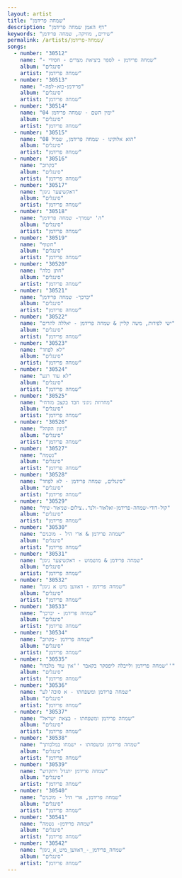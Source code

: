 ```yaml
---
layout: artist
title: "שמחה פרידמן"
description: "דף האמן שמחה פרידמן"
keywords: "שירים, מוזיקה, שמחה פרידמן"
permalink: /artists/שמחה-פרידמן/
songs:
  - number: "30512"
    name: "- שמחה פרידמן - לספר ביציאת מצרים - חסידי"
    album: "סינגלים"
    artist: "שמחה פרידמן"
  - number: "30513"
    name: "-פרידמן-בוא-לפה"
    album: "סינגלים"
    artist: "שמחה פרידמן"
  - number: "30514"
    name: "04 ימין השם - שמחה פרידמן"
    album: "סינגלים"
    artist: "שמחה פרידמן"
  - number: "30515"
    name: "08 הוא אלוקינו - שמחה פרידמן, שמיל"
    album: "סינגלים"
    artist: "שמחה פרידמן"
  - number: "30516"
    name: "בקרוב"
    album: "סינגלים"
    artist: "שמחה פרידמן"
  - number: "30517"
    name: "דאקשיצער ניגון"
    album: "סינגלים"
    artist: "שמחה פרידמן"
  - number: "30518"
    name: "ה' ישמרך- שמחה פרידמן"
    album: "סינגלים"
    artist: "שמחה פרידמן"
  - number: "30519"
    name: "חשוף"
    album: "סינגלים"
    artist: "שמחה פרידמן"
  - number: "30520"
    name: "חתן כלה"
    album: "סינגלים"
    artist: "שמחה פרידמן"
  - number: "30521"
    name: "יברכך- שמחה פרידמן"
    album: "סינגלים"
    artist: "שמחה פרידמן"
  - number: "30522"
    name: "ישי לפידות, משה קליין & שמחה פרידמן - יאללה להרים"
    album: "סינגלים"
    artist: "שמחה פרידמן"
  - number: "30523"
    name: "לא לפחד"
    album: "סינגלים"
    artist: "שמחה פרידמן"
  - number: "30524"
    name: "לא עוד רגע"
    album: "סינגלים"
    artist: "שמחה פרידמן"
  - number: "30525"
    name: "מחרוזת ניגוני חבד בקצב מזרחי"
    album: "סינגלים"
    artist: "שמחה פרידמן"
  - number: "30526"
    name: "ניגון הקהל"
    album: "סינגלים"
    artist: "שמחה פרידמן"
  - number: "30527"
    name: "נשמה"
    album: "סינגלים"
    artist: "שמחה פרידמן"
  - number: "30528"
    name: "סינגלים, שמחה פרידמן - לא לפחד"
    album: "סינגלים"
    artist: "שמחה פרידמן"
  - number: "30529"
    name: "קול-דודי-שמחה-פרידמן-ואלאור-ולנר..צילום-שניאור-שיף"
    album: "סינגלים"
    artist: "שמחה פרידמן"
  - number: "30530"
    name: "שמחה פרידמן & ארי היל - מוכנים"
    album: "סינגלים"
    artist: "שמחה פרידמן"
  - number: "30531"
    name: "שמחה פרידמן & מושמוש - דאקשיצער ניגון"
    album: "סינגלים"
    artist: "שמחה פרידמן"
  - number: "30532"
    name: "שמחה פרידמן - דאווען מיט א ניגון"
    album: "סינגלים"
    artist: "שמחה פרידמן"
  - number: "30533"
    name: "שמחה פרידמן - יברכך"
    album: "סינגלים"
    artist: "שמחה פרידמן"
  - number: "30534"
    name: "שמחה פרידמן -בקרוב"
    album: "סינגלים"
    artist: "שמחה פרידמן"
  - number: "30535"
    name: "שמחה פרידמן ולייבלה ליפסקר בקאבר ''אין עוד מלבדו''"
    album: "סינגלים"
    artist: "שמחה פרידמן"
  - number: "30536"
    name: "שמחה פרידמן ומשפחתו - א סוכה'לע"
    album: "סינגלים"
    artist: "שמחה פרידמן"
  - number: "30537"
    name: "שמחה פרידמן ומשפחתו - בצאת ישראל"
    album: "סינגלים"
    artist: "שמחה פרידמן"
  - number: "30538"
    name: "שמחה פרידמן ומשפחתו - ישמחו במלכותך"
    album: "סינגלים"
    artist: "שמחה פרידמן"
  - number: "30539"
    name: "שמחה פרידמן יתגדל ויתקדש"
    album: "סינגלים"
    artist: "שמחה פרידמן"
  - number: "30540"
    name: "שמחה פרידמן, ארי היל - מוכנים"
    album: "סינגלים"
    artist: "שמחה פרידמן"
  - number: "30541"
    name: "שמחה פרידמן- נשמה"
    album: "סינגלים"
    artist: "שמחה פרידמן"
  - number: "30542"
    name: "שמחה_פרידמן_-_דאווען_מיט_א_ניגון"
    album: "סינגלים"
    artist: "שמחה פרידמן"
---
```

